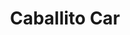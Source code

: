 ---
title: "Caballito Car"
url: /ciudad-autonoma-de-buenos-aires/caballito-car/
shop: reparación de automóviles
---